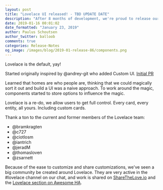 ```yaml
---
layout: post
title: "Lovelace UI released! - TBD UPDATE DATE"
description: "After 8 months of development, we're proud to release our brand new Lovelace UI."
date: 2019-01-16 00:01:02
date_formatted: "January 23, 2019"
author: Paulus Schoutsen
author_twitter: balloob
comments: true
categories: Release-Notes
og_image: /images/blog/2019-01-release-86/components.png
---
```


Lovelace is the default, yay!

Started originally inspired by @andrey-git who added Custom UI. [Initial PR](https://github.com/home-assistant/home-assistant-polymer/pull/1205)

Learned that homes are who people are, thinking that we could magically sort it out and build a UI was a naive approach. To work around the magic, components started to store options to influence the magic.

Lovelace is a re-do, we allow users to get full control. Every card, every entity, all yours. Including custom cards.

Thank a ton to the current and former members of the Lovelace team:

 - @bramkragten
 - @c727
 - @ciotlosm
 - @iantrich
 - @jeradM
 - @thomasloven
 - @zsarnett

Because of the ease to customize and share customizations, we've seen a big community be created around Lovelace. They are very active in the #lovelace channel on our chat, and work is shared on [ShareTheLove.io](https://sharethelove.io/) and the [Lovelace section on Awesome HA](https://www.awesome-ha.com/#lovelace-ui).



